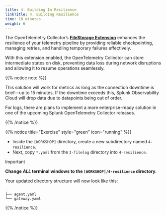 ```yaml
---
title: 4. Building In Resilience
linkTitle: 4. Building Resilience
time: 10 minutes
weight: 6
---
```


The OpenTelemetry Collector’s [**FileStorage Extension**](https://github.com/open-telemetry/opentelemetry-collector-contrib/blob/19bc7d6ee854c0c1b5c97d8d348e5b9d1199e8aa/extension/storage/filestorage/README.md) enhances the resilience of your telemetry pipeline by providing reliable checkpointing, managing retries, and handling temporary failures effectively.  

With this extension enabled, the OpenTelemetry Collector can store intermediate states on disk, preventing data loss during network disruptions and allowing it to resume operations seamlessly.

{{% notice note %}}

This solution will work for metrics as long as the connection downtime is brief—up to 15 minutes. If the downtime exceeds this, Splunk Observability Cloud will drop data due to datapoints being out of order.

For logs, there are plans to implement a more enterprise-ready solution in one of the upcoming Splunk OpenTelemetry Collector releases.

{{% /notice %}}

{{% notice title="Exercise" style="green" icon="running" %}}

- Inside the `[WORKSHOP]` directory, create a new subdirectory named `4-resilience`.
- Next, copy `*.yaml` from the `3-filelog` directory into `4-resilience`.

> [!IMPORTANT]
> **Change _ALL_ terminal windows to the `[WORKSHOP]/4-resilience` directory.**

Your updated directory structure will now look like this:

```text { title="Updated Directory Structure" }
.
├── agent.yaml
└── gateway.yaml
```

{{% /notice %}}

